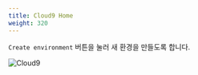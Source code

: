 ```yaml
---
title: Cloud9 Home
weight: 320
---
```


`Create environment` 버튼을 눌러 새 환경을 만들도록 합니다.

![Cloud9](../../cloud9/images/cloud9-00.png)
